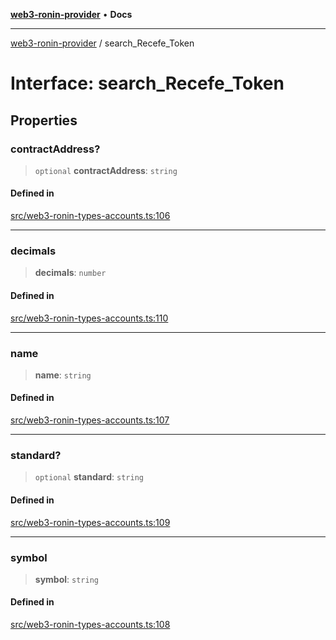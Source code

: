 [**web3-ronin-provider**](../README.md) • **Docs**

***

[web3-ronin-provider](../globals.md) / search\_Recefe\_Token

# Interface: search\_Recefe\_Token

## Properties

### contractAddress?

> `optional` **contractAddress**: `string`

#### Defined in

[src/web3-ronin-types-accounts.ts:106](https://github.com/chuacw/web3-ronin-provider/blob/4a3e9d183c6bab0e7301d6bb6cb7346d9988c1ec/src/web3-ronin-types-accounts.ts#L106)

***

### decimals

> **decimals**: `number`

#### Defined in

[src/web3-ronin-types-accounts.ts:110](https://github.com/chuacw/web3-ronin-provider/blob/4a3e9d183c6bab0e7301d6bb6cb7346d9988c1ec/src/web3-ronin-types-accounts.ts#L110)

***

### name

> **name**: `string`

#### Defined in

[src/web3-ronin-types-accounts.ts:107](https://github.com/chuacw/web3-ronin-provider/blob/4a3e9d183c6bab0e7301d6bb6cb7346d9988c1ec/src/web3-ronin-types-accounts.ts#L107)

***

### standard?

> `optional` **standard**: `string`

#### Defined in

[src/web3-ronin-types-accounts.ts:109](https://github.com/chuacw/web3-ronin-provider/blob/4a3e9d183c6bab0e7301d6bb6cb7346d9988c1ec/src/web3-ronin-types-accounts.ts#L109)

***

### symbol

> **symbol**: `string`

#### Defined in

[src/web3-ronin-types-accounts.ts:108](https://github.com/chuacw/web3-ronin-provider/blob/4a3e9d183c6bab0e7301d6bb6cb7346d9988c1ec/src/web3-ronin-types-accounts.ts#L108)
